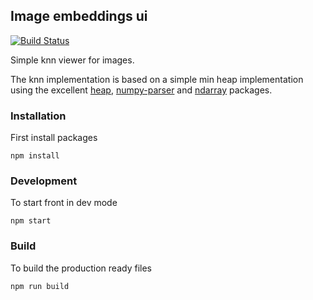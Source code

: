 ## Image embeddings ui
[![Build Status](https://github.com/rom1504/image_embeddings/workflows/Web_CI/badge.svg)](https://github.com/rom1504/image_embeddings/actions?query=workflow%3A%22Web_CI%22)


Simple knn viewer for images.

The knn implementation is based on a simple min heap implementation using the excellent [heap](https://www.npmjs.com/package/heap), [numpy-parser](https://www.npmjs.com/package/numpy-parser) and [ndarray](https://www.npmjs.com/package/ndarray) packages.

### Installation

First install packages
```
npm install
```

### Development

To start front in dev mode
```
npm start
```

### Build
To build the production ready files

```
npm run build
```
